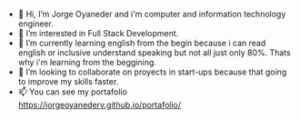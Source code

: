 - 👋 Hi, I’m Jorge Oyaneder and i'm computer and information technology engineer.
- 👀 I’m interested in Full Stack Development.
- 🌱 I’m currently learning english from the begin because i can read english or inclusive understand speaking but not all just only 80%. Thats why i'm learning from the beggining.
- 💞️ I’m looking to collaborate on proyects in start-ups because that going to improve my skills faster.
- 📫 You can see my portafolio https://jorgeoyanederv.github.io/portafolio/

<!---
JorgeOyanederV/JorgeOyanederV is a ✨ special ✨ repository because its `README.md` (this file) appears on your GitHub profile.
You can click the Preview link to take a look at your changes.
--->
